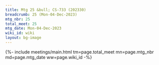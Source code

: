 ```yaml
---
title: Mtg 25 &bull; CS-733 (202330)
breadcrumb: 25 (Mon-04-Dec-2023)
mtg_nbr: 25
total_meet: 25
mtg_date: Mon-04-Dec-2023
wiki_id: wiki
layout: bg-image
---
```


{%- include meetings/main.html
    tm=page.total_meet
    mn=page.mtg_nbr
    md=page.mtg_date
    ww=page.wiki_id
-%}
